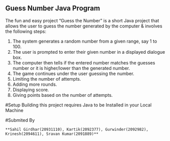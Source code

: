 ## Guess Number Java Program 

The fun and easy project “Guess the Number” is a short Java project that allows the user to guess the number generated by the computer & involves the following steps:
1.	The system generates a random number from a given range, say 1 to 100.
2.	The user is prompted to enter their given number in a displayed dialogue box.
3.	The computer then tells if the entered number matches the guesses number or it is higher/lower than the generated number.
4.	The game continues under the user guessing the number.
5.  Limiting the number of attempts.
6.  Adding more rounds.
7.	Displaying score.
8.	Giving points based on the number of attempts.


#Setup
Building this project requires Java to be Installed in your Local Machine


#Submited By 

```**Sahil Girdhar(20931110), Kartik(2092377), Gurwinder(2092982), Krinesh(2094611), Sravan Kumar(2091889)**```
